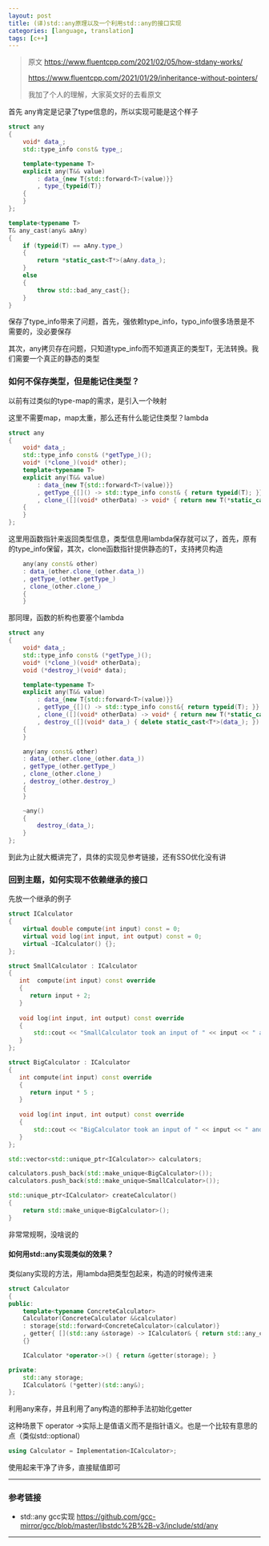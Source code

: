 ```yaml
---
layout: post
title: (译)std::any原理以及一个利用std::any的接口实现
categories: [language, translation]
tags: [c++]
---
```


> 原文 https://www.fluentcpp.com/2021/02/05/how-stdany-works/ 
>
> https://www.fluentcpp.com/2021/01/29/inheritance-without-pointers/
>
> 我加了个人的理解，大家英文好的去看原文

<!-- more -->


首先 any肯定是记录了type信息的，所以实现可能是这个样子


```c++
struct any
{
    void* data_;
    std::type_info const& type_;

    template<typename T>
    explicit any(T&& value)
        : data_{new T{std::forward<T>(value)}}
        , type_{typeid(T)}
    {
    }
};

template<typename T>
T& any_cast(any& aAny)
{
    if (typeid(T) == aAny.type_)
    {
        return *static_cast<T*>(aAny.data_);
    }
    else
    {
        throw std::bad_any_cast{};
    }
}
```

保存了type_info带来了问题，首先，强依赖type_info，typo_info很多场景是不需要的，没必要保存

其次，any拷贝存在问题，只知道type_info而不知道真正的类型T，无法转换。我们需要一个真正的静态的类型



### 如何不保存类型，但是能记住类型？

以前有过类似的type-map的需求，是引入一个映射

这里不需要map，map太重，那么还有什么能记住类型？lambda

```c++
struct any
{
    void* data_;
    std::type_info const& (*getType_)();
    void* (*clone_)(void* other);
    template<typename T>
    explicit any(T&& value)
        : data_{new T{std::forward<T>(value)}}
        , getType_{[]() -> std::type_info const& { return typeid(T); }}
        , clone_([](void* otherData) -> void* { return new T(*static_cast<T*>(otherData)); })
    {
    }
};
```



这里用函数指针来返回类型信息，类型信息用lambda保存就可以了，首先，原有的type_info保留，其次，clone函数指针提供静态的T，支持拷贝构造

```c++
    any(any const& other)
    : data_(other.clone_(other.data_))
    , getType_(other.getType_)
    , clone_(other.clone_)
    {
    }
```



那同理，函数的析构也要塞个lambda

```c++
struct any
{
    void* data_;
    std::type_info const& (*getType_)();
    void* (*clone_)(void* otherData);
    void (*destroy_)(void* data);

    template<typename T>
    explicit any(T&& value)
        : data_{new T{std::forward<T>(value)}}
        , getType_{[]() -> std::type_info const&{ return typeid(T); }}
        , clone_([](void* otherData) -> void* { return new T(*static_cast<T*>(otherData)); })
        , destroy_([](void* data_) { delete static_cast<T*>(data_); })
    {
    }

    any(any const& other)
    : data_(other.clone_(other.data_))
    , getType_(other.getType_)
    , clone_(other.clone_)
    , destroy_(other.destroy_)
    {
    }

    ~any()
    {
        destroy_(data_);
    }
};
```

到此为止就大概讲完了，具体的实现见参考链接，还有SSO优化没有讲



### 回到主题，如何实现不依赖继承的接口

先放一个继承的例子



```c++
struct ICalculator
{
    virtual double compute(int input) const = 0;
    virtual void log(int input, int output) const = 0;
    virtual ~ICalculator() {};
};

struct SmallCalculator : ICalculator
{
   int  compute(int input) const override
   {
      return input + 2;
   }
 
   void log(int input, int output) const override
   {
       std::cout << "SmallCalculator took an input of " << input << " and produced an output of " << output << '\n';
   }
};

struct BigCalculator : ICalculator
{
   int compute(int input) const override
   {
      return input * 5 ;
   }
 
   void log(int input, int output) const override
   {
       std::cout << "BigCalculator took an input of " << input << " and produced an output of " << output << '\n';
   }
};

std::vector<std::unique_ptr<ICalculator>> calculators;

calculators.push_back(std::make_unique<BigCalculator>());
calculators.push_back(std::make_unique<SmallCalculator>());

std::unique_ptr<ICalculator> createCalculator()
{
    return std::make_unique<BigCalculator>();
}
```



非常常规啊，没啥说的

#### 如何用std::any实现类似的效果？

类似any实现的方法，用lambda把类型包起来，构造的时候传进来



```c++
struct Calculator
{
public:
    template<typename ConcreteCalculator>
    Calculator(ConcreteCalculator &&calculator)
    : storage{std::forward<ConcreteCalculator>(calculator)}
    , getter{ [](std::any &storage) -> ICalculator& { return std::any_cast<ConcreteCalculator&>(storage); } }
    {}

    ICalculator *operator->() { return &getter(storage); }

private:
    std::any storage;
    ICalculator& (*getter)(std::any&);
};
```

利用any来存，并且利用了any构造的那种手法初始化getter



这种场景下 operator ->实际上是值语义而不是指针语义。也是一个比较有意思的点（类似std::optional）



```c++
using Calculator = Implementation<ICalculator>;
```

使用起来干净了许多，直接赋值即可

---

### 参考链接

- std::any gcc实现 https://github.com/gcc-mirror/gcc/blob/master/libstdc%2B%2B-v3/include/std/any


---



